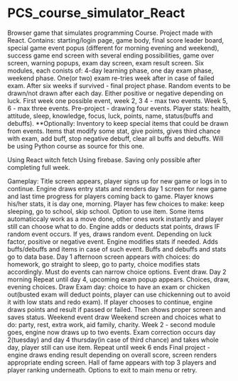 # PCS_course_simulator_React
Browser game that simulates programming Course. Project made with React. Contains: starting/login page, game body, final score leader board, special game event popus (different for morning evening and weekend), success game end screen with several ending possibilities, game over screen, warning popups, exam day screen, exam result screen.
Six modules, each conists of: 4-day learning phase, one day exam phase, weekend phase. One(or two) exam re-tries week after in case of failed exam. After six weeks if survived - final project phase.
Random events to be drawn/not drawn after each day. Either positive or negative depending on luck. First week one possible event, week 2, 3 4 - max two events. Week 5, 6 - max three events. Pre-project - drawing four events. Player stats: health, attitude, sleep, knowledge, focus, luck, points, name, status(buffs and debuffs). **Optionally: Inventory to keep special items that could be drawn from events. Items that modify some stat, give points, gives third chance with exam, add buff, stop negative debuff, clear all buffs and debuffs. Will be using Python course as source for this one.

Using React witch fetch
Using firebase.
Saving only possible after completing full week.




Gameplay: 
Title screen appears, player signs up for new game or logs in to continue.
Engine draws entry stats and renders day 1 screen for new game and last time progress for players coming back to game.
Player knows his/her stats, it is day one, morning. Player has few choices to make: keep sleeping, go to school, skip school. Option to use item. Some items automaticcaly work as a move done, other ones work instantly and player still can choose what to do.
Engine adds or deducts stat points, draws IF random event occurs. If yes, draws random event. Depending on luck factor, positive or negative event.
Engine modifies stats if needed. Adds buffs/debuffs and items in case of such event. Buffs and debuffs and stats go to data base.
Day 1 afternoon screen appears with choices: do homework, go straight to sleep, go to party, choice modifies stats accordingly. Must do events can narrow choice options.
Event draw.
Day 2 morning
Repeat until day 4, upcoming exam popup appears. Choices, draw, evening choices.
Draw
Exam day: choice to have an exam or chicken out(busted exam will deduct points, player can use chickenning out to avoid it with low stats and redo exam). If player chooses to continue, engine draws points and result if passed or failed. Then shows proper screen and saves status.
Weekend event draw
Weekend screen and choices what to do: party, rest, extra work, aid family, charity.
Week 2 - second module goes, engine now draws up to two events.
Exam correction occurs day 2(tuesday) and day 4 thursday(in case of third chance) and takes whole day, player still can use item.
Repeat until week 6 ends
Final project - engine draws ending result depending on overall score, screen renders appropriate ending screen.
Hall of fame appears with top 3 players and player ranking underneath. Options to exit to main menu or retry.

